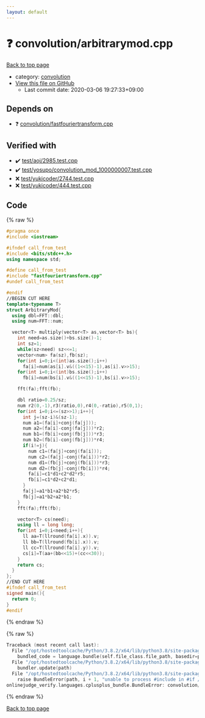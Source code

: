 ```yaml
---
layout: default
---
```


<!-- mathjax config similar to math.stackexchange -->
<script type="text/javascript" async
  src="https://cdnjs.cloudflare.com/ajax/libs/mathjax/2.7.5/MathJax.js?config=TeX-MML-AM_CHTML">
</script>
<script type="text/x-mathjax-config">
  MathJax.Hub.Config({
    TeX: { equationNumbers: { autoNumber: "AMS" }},
    tex2jax: {
      inlineMath: [ ['$','$'] ],
      processEscapes: true
    },
    "HTML-CSS": { matchFontHeight: false },
    displayAlign: "left",
    displayIndent: "2em"
  });
</script>

<script type="text/javascript" src="https://cdnjs.cloudflare.com/ajax/libs/jquery/3.4.1/jquery.min.js"></script>
<script src="https://cdn.jsdelivr.net/npm/jquery-balloon-js@1.1.2/jquery.balloon.min.js" integrity="sha256-ZEYs9VrgAeNuPvs15E39OsyOJaIkXEEt10fzxJ20+2I=" crossorigin="anonymous"></script>
<script type="text/javascript" src="../../assets/js/copy-button.js"></script>
<link rel="stylesheet" href="../../assets/css/copy-button.css" />


# :question: convolution/arbitrarymod.cpp

<a href="../../index.html">Back to top page</a>

* category: <a href="../../index.html#a9595c1c24c33b16056d2ad07e71682d">convolution</a>
* <a href="{{ site.github.repository_url }}/blob/master/convolution/arbitrarymod.cpp">View this file on GitHub</a>
    - Last commit date: 2020-03-06 19:27:33+09:00




## Depends on

* :question: <a href="fastfouriertransform.cpp.html">convolution/fastfouriertransform.cpp</a>


## Verified with

* :heavy_check_mark: <a href="../../verify/test/aoj/2985.test.cpp.html">test/aoj/2985.test.cpp</a>
* :heavy_check_mark: <a href="../../verify/test/yosupo/convolution_mod_1000000007.test.cpp.html">test/yosupo/convolution_mod_1000000007.test.cpp</a>
* :x: <a href="../../verify/test/yukicoder/2744.test.cpp.html">test/yukicoder/2744.test.cpp</a>
* :x: <a href="../../verify/test/yukicoder/444.test.cpp.html">test/yukicoder/444.test.cpp</a>


## Code

<a id="unbundled"></a>
{% raw %}
```cpp
#pragma once
#include <iostream>

#ifndef call_from_test
#include <bits/stdc++.h>
using namespace std;

#define call_from_test
#include "fastfouriertransform.cpp"
#undef call_from_test

#endif
//BEGIN CUT HERE
template<typename T>
struct ArbitraryMod{
  using dbl=FFT::dbl;
  using num=FFT::num;

  vector<T> multiply(vector<T> as,vector<T> bs){
    int need=as.size()+bs.size()-1;
    int sz=1;
    while(sz<need) sz<<=1;
    vector<num> fa(sz),fb(sz);
    for(int i=0;i<(int)as.size();i++)
      fa[i]=num(as[i].v&((1<<15)-1),as[i].v>>15);
    for(int i=0;i<(int)bs.size();i++)
      fb[i]=num(bs[i].v&((1<<15)-1),bs[i].v>>15);

    fft(fa);fft(fb);

    dbl ratio=0.25/sz;
    num r2(0,-1),r3(ratio,0),r4(0,-ratio),r5(0,1);
    for(int i=0;i<=(sz>>1);i++){
      int j=(sz-i)&(sz-1);
      num a1=(fa[i]+conj(fa[j]));
      num a2=(fa[i]-conj(fa[j]))*r2;
      num b1=(fb[i]+conj(fb[j]))*r3;
      num b2=(fb[i]-conj(fb[j]))*r4;
      if(i!=j){
        num c1=(fa[j]+conj(fa[i]));
        num c2=(fa[j]-conj(fa[i]))*r2;
        num d1=(fb[j]+conj(fb[i]))*r3;
        num d2=(fb[j]-conj(fb[i]))*r4;
        fa[i]=c1*d1+c2*d2*r5;
        fb[i]=c1*d2+c2*d1;
      }
      fa[j]=a1*b1+a2*b2*r5;
      fb[j]=a1*b2+a2*b1;
    }
    fft(fa);fft(fb);

    vector<T> cs(need);
    using ll = long long;
    for(int i=0;i<need;i++){
      ll aa=T(llround(fa[i].x)).v;
      ll bb=T(llround(fb[i].x)).v;
      ll cc=T(llround(fa[i].y)).v;
      cs[i]=T(aa+(bb<<15)+(cc<<30));
    }
    return cs;
  }
};
//END CUT HERE
#ifndef call_from_test
signed main(){
  return 0;
}
#endif

```
{% endraw %}

<a id="bundled"></a>
{% raw %}
```cpp
Traceback (most recent call last):
  File "/opt/hostedtoolcache/Python/3.8.2/x64/lib/python3.8/site-packages/onlinejudge_verify/docs.py", line 340, in write_contents
    bundled_code = language.bundle(self.file_class.file_path, basedir=pathlib.Path.cwd())
  File "/opt/hostedtoolcache/Python/3.8.2/x64/lib/python3.8/site-packages/onlinejudge_verify/languages/cplusplus.py", line 68, in bundle
    bundler.update(path)
  File "/opt/hostedtoolcache/Python/3.8.2/x64/lib/python3.8/site-packages/onlinejudge_verify/languages/cplusplus_bundle.py", line 281, in update
    raise BundleError(path, i + 1, "unable to process #include in #if / #ifdef / #ifndef other than include guards")
onlinejudge_verify.languages.cplusplus_bundle.BundleError: convolution/arbitrarymod.cpp: line 9: unable to process #include in #if / #ifdef / #ifndef other than include guards

```
{% endraw %}

<a href="../../index.html">Back to top page</a>

